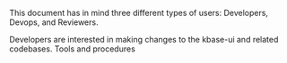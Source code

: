 ---
---

This document has in mind three different types of users: Developers, Devops, and Reviewers.

Developers are interested in making changes to the kbase-ui and related codebases. Tools and procedures
